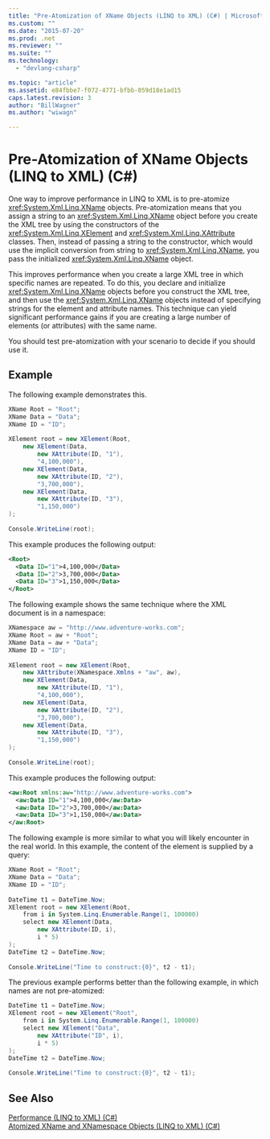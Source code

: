 ```yaml
---
title: "Pre-Atomization of XName Objects (LINQ to XML) (C#) | Microsoft Docs"
ms.custom: ""
ms.date: "2015-07-20"
ms.prod: .net
ms.reviewer: ""
ms.suite: ""
ms.technology: 
  - "devlang-csharp"

ms.topic: "article"
ms.assetid: e84fbbe7-f072-4771-bfbb-059d18e1ad15
caps.latest.revision: 3
author: "BillWagner"
ms.author: "wiwagn"

---
```

# Pre-Atomization of XName Objects (LINQ to XML) (C#)
One way to improve performance in LINQ to XML is to pre-atomize <xref:System.Xml.Linq.XName> objects. Pre-atomization means that you assign a string to an <xref:System.Xml.Linq.XName> object before you create the XML tree by using the constructors of the <xref:System.Xml.Linq.XElement> and  <xref:System.Xml.Linq.XAttribute> classes. Then, instead of passing a string to the constructor, which would use the implicit conversion from string to <xref:System.Xml.Linq.XName>, you pass the initialized <xref:System.Xml.Linq.XName> object.  
  
 This improves performance when you create a large XML tree in which specific names are repeated. To do this, you declare and initialize <xref:System.Xml.Linq.XName> objects before you construct the XML tree, and then use the <xref:System.Xml.Linq.XName> objects instead of specifying strings for the element and attribute names. This technique can yield significant performance gains if you are creating a large number of elements (or attributes) with the same name.  
  
 You should test pre-atomization with your scenario to decide if you should use it.  
  
## Example  
 The following example demonstrates this.  
  
```csharp  
XName Root = "Root";  
XName Data = "Data";  
XName ID = "ID";  
  
XElement root = new XElement(Root,  
    new XElement(Data,  
        new XAttribute(ID, "1"),  
        "4,100,000"),  
    new XElement(Data,  
        new XAttribute(ID, "2"),  
        "3,700,000"),  
    new XElement(Data,  
        new XAttribute(ID, "3"),  
        "1,150,000")  
);  
  
Console.WriteLine(root);  
```  
  
 This example produces the following output:  
  
```xml  
<Root>  
  <Data ID="1">4,100,000</Data>  
  <Data ID="2">3,700,000</Data>  
  <Data ID="3">1,150,000</Data>  
</Root>  
```  
  
 The following example shows the same technique where the XML document is in a namespace:  
  
```csharp  
XNamespace aw = "http://www.adventure-works.com";  
XName Root = aw + "Root";  
XName Data = aw + "Data";  
XName ID = "ID";  
  
XElement root = new XElement(Root,  
    new XAttribute(XNamespace.Xmlns + "aw", aw),  
    new XElement(Data,  
        new XAttribute(ID, "1"),  
        "4,100,000"),  
    new XElement(Data,  
        new XAttribute(ID, "2"),  
        "3,700,000"),  
    new XElement(Data,  
        new XAttribute(ID, "3"),  
        "1,150,000")  
);  
  
Console.WriteLine(root);  
```  
  
 This example produces the following output:  
  
```xml  
<aw:Root xmlns:aw="http://www.adventure-works.com">  
  <aw:Data ID="1">4,100,000</aw:Data>  
  <aw:Data ID="2">3,700,000</aw:Data>  
  <aw:Data ID="3">1,150,000</aw:Data>  
</aw:Root>  
```  
  
 The following example is more similar to what you will likely encounter in the real world. In this example, the content of the element is supplied by a query:  
  
```csharp  
XName Root = "Root";  
XName Data = "Data";  
XName ID = "ID";  
  
DateTime t1 = DateTime.Now;  
XElement root = new XElement(Root,  
    from i in System.Linq.Enumerable.Range(1, 100000)  
    select new XElement(Data,  
        new XAttribute(ID, i),  
        i * 5)  
);  
DateTime t2 = DateTime.Now;  
  
Console.WriteLine("Time to construct:{0}", t2 - t1);  
```  
  
 The previous example performs better than the following example, in which names are not pre-atomized:  
  
```csharp  
DateTime t1 = DateTime.Now;  
XElement root = new XElement("Root",  
    from i in System.Linq.Enumerable.Range(1, 100000)  
    select new XElement("Data",  
        new XAttribute("ID", i),  
        i * 5)  
);  
DateTime t2 = DateTime.Now;  
  
Console.WriteLine("Time to construct:{0}", t2 - t1);  
```  
  
## See Also  
 [Performance (LINQ to XML) (C#)](../../../../csharp/programming-guide/concepts/linq/performance-linq-to-xml.md)   
 [Atomized XName and XNamespace Objects (LINQ to XML) (C#)](../../../../csharp/programming-guide/concepts/linq/atomized-xname-and-xnamespace-objects-linq-to-xml.md)